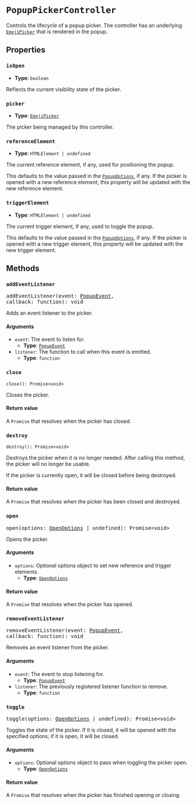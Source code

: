 # `PopupPickerController`

Controls the lifecycle of a popup picker. The controller has an underlying [`EmojiPicker`](../../picmo/classes/emoji-picker) that is rendered in the popup.

## Properties

### `isOpen`

- **Type**: `boolean`

Reflects the current  visibility state of the picker.

### `picker`

- **Type**: [`EmojiPicker`](../../picmo/classes/emoji-picker)

The picker being managed by this controller.

### `referenceElement`

- **Type**: `HTMLElement | undefined`

The current reference element, if any, used for positioning the popup.

This defaults to the value passed in the [`PopupOptions`](../types/popup-options), if any. If the picker is opened with a new reference element, this property will be updated with the new reference element.

### `triggerElement`

- **Type**: `HTMLElement | undefined`

The current trigger element, if any, used to toggle the popup.

This defaults to the value passed in the [`PopupOptions`](../types/popup-options), if any. If the picker is opened with a new trigger element, this property will be updated with the new trigger element.

## Methods

### `addEventListener`

<pre>
addEventListener(event: <a href="../types/popup-event">PopupEvent</a>,
callback: function): void
</pre>

Adds an event listener to the picker.

#### Arguments

- `event`: The event to listen for.
  - **Type**: [`PopupEvent`](../types/popup-event)
- `listener`: The function to call when this event is emitted.
  - **Type**: `function`

### `close`

```
close(): Promise<void>
```

Closes the picker.

#### Return value

A `Promise` that resolves when the picker has closed.

### `destroy`

```
destroy(): Promise<void>
```

Destroys the picker when it is no longer needed. After calling this method, the picker will no longer be usable.

If the picker is currently open, it will be closed before being destroyed.

#### Return value

A `Promise` that resolves when the picker has been closed and destroyed.

### `open`

<pre>
open(options: <a href="../types/open-options">OpenOptions</a> | undefined): Promise&lt;void&gt;
</pre>

Opens the picker.

#### Arguments

- `options`: Optional options object to set new reference and trigger elements.
  - **Type**: [`OpenOptions`](../types/open-options)

#### Return value

A `Promise` that resolves when the picker has opened.

### `removeEventListener`

<pre>
removeEventListener(event: <a href="../types/popup-event">PopupEvent</a>,
callback: function): void
</pre>

Removes an event listener from the picker.

#### Arguments

- `event`: The event to stop listening for.
  - **Type**: [`PopupEvent`](../types/popup-event)
- `listener`: The previously registered listener function to remove.
  - **Type**: `function`

### `toggle`

<pre>
toggle(options: <a href="../types/open-options">OpenOptions</a> | undefined): Promise&lt;void&gt;
</pre>

Toggles the state of the picker. If it is closed, it will be opened with the specified options; if it is open, it will be closed.

#### Arguments

- `options`: Optional options object to pass when toggling the picker open.
  - **Type**: [`OpenOptions`](../types/open-options.md)

#### Return value

A `Promise` that resolves when the picker has finished opening or closing.
